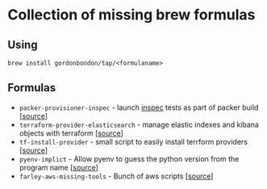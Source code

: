 # Collection of missing brew formulas

## Using

```
brew install gordonbondon/tap/<formulaname>
```

## Formulas

* `packer-provisioner-inspec` - launch [inspec](https://www.inspec.io/) tests as part of packer build [[source](https://github.com/devinturner/packer-provisioner-inspec)]
* `terraform-provider-elasticsearch` - manage elastic indexes and kibana objects with terraform [[source](https://github.com/phillbaker/terraform-provider-elasticsearch)]
* `tf-install-provider` - small script to easily install terrform providers [[source](https://gist.github.com/drewsonne/693feb5278af158690cf65b1cb7d0e86)]
* `pyenv-implict` - Allow pyenv to guess the python version from the program name [[source](https://github.com/concordusapps/pyenv-implict)]
* `farley-aws-missing-tools` - Bunch of aws scripts [[source](https://github.com/AndrewFarley/farley-aws-missing-tools/)]

